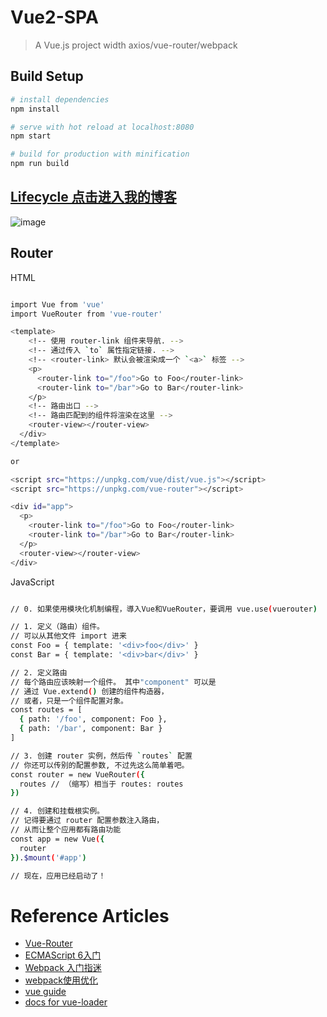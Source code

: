 # Vue2-SPA

> A Vue.js project width axios/vue-router/webpack

## Build Setup

``` bash
# install dependencies
npm install

# serve with hot reload at localhost:8080
npm start

# build for production with minification
npm run build
```

## [Lifecycle 点击进入我的博客](http://www.jianshu.com/p/e9f884b6ba6c)
![image](https://github.com/allan2coder/VUE2-SPA-Tutorial/blob/master/screenShot/lifeCycle.png)


## Router

HTML
``` bash

import Vue from 'vue'
import VueRouter from 'vue-router'

<template>
    <!-- 使用 router-link 组件来导航. -->
    <!-- 通过传入 `to` 属性指定链接. -->
    <!-- <router-link> 默认会被渲染成一个 `<a>` 标签 -->
    <p>
      <router-link to="/foo">Go to Foo</router-link>
      <router-link to="/bar">Go to Bar</router-link>
    </p>
    <!-- 路由出口 -->
    <!-- 路由匹配到的组件将渲染在这里 -->
    <router-view></router-view>
  </div>
</template>

or

<script src="https://unpkg.com/vue/dist/vue.js"></script>
<script src="https://unpkg.com/vue-router"></script>

<div id="app">
  <p>
    <router-link to="/foo">Go to Foo</router-link>
    <router-link to="/bar">Go to Bar</router-link>
  </p>
  <router-view></router-view>
</div>
```

JavaScript
``` bash

// 0. 如果使用模块化机制编程，導入Vue和VueRouter，要调用 vue.use(vuerouter)

// 1. 定义（路由）组件。
// 可以从其他文件 import 进来
const Foo = { template: '<div>foo</div>' }
const Bar = { template: '<div>bar</div>' }

// 2. 定义路由
// 每个路由应该映射一个组件。 其中"component" 可以是
// 通过 Vue.extend() 创建的组件构造器，
// 或者，只是一个组件配置对象。
const routes = [
  { path: '/foo', component: Foo },
  { path: '/bar', component: Bar }
]

// 3. 创建 router 实例，然后传 `routes` 配置
// 你还可以传别的配置参数, 不过先这么简单着吧。
const router = new VueRouter({
  routes // （缩写）相当于 routes: routes
})

// 4. 创建和挂载根实例。
// 记得要通过 router 配置参数注入路由，
// 从而让整个应用都有路由功能
const app = new Vue({
  router
}).$mount('#app')

// 现在，应用已经启动了！
```

# Reference Articles
* [Vue-Router](http://router.vuejs.org/zh-cn/essentials/getting-started.html)
* [ECMAScript 6入门](http://es6.ruanyifeng.com/)
* [Webpack 入门指迷](https://segmentfault.com/a/1190000002551952)
* [webpack使用优化](https://github.com/lcxfs1991/blog/issues/2)
* [vue guide](http://vuejs-templates.github.io/webpack/)
* [docs for vue-loader](http://vuejs.github.io/vue-loader)
